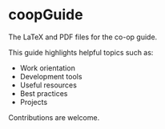 # coopGuide

The LaTeX and PDF files for the co-op guide.

This guide highlights helpful topics such as:

* Work orientation
* Development tools
* Useful resources
* Best practices
* Projects

Contributions are welcome.
